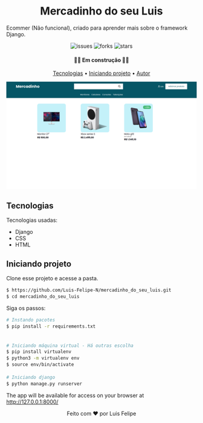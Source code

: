 
<h1 align="center">Mercadinho do seu Luis</h1>

Ecommer (Não funcional), criado para aprender mais sobre o framework Django.

<p align="center">
  <img  src="https://img.shields.io/github/issues/Luis-Felipe-N/mercadinho_do_seu_luis" alt="issues">
  <img  src="https://img.shields.io/github/forks/Luis-Felipe-N/mercadinho_do_seu_luis?color=065666&style=plastic" alt="forks">
  <img  src="https://img.shields.io/github/stars/Luis-Felipe-N/mercadinho_do_seu_luis?color=065666" alt="stars">
</p>

<h4 align="center"> 
	👨‍💻 Em construção  👨‍💻
</h4>

<p align="center">
 <a href="#Tecnologias">Tecnologias</a> •
 <a href="#Iniciando-projeto">Iniciando projeto</a> •
 <a href="#autor">Autor</a>
</p>


![mercadinho](assets/cover.png)



## Tecnologias

Tecnologias usadas:

- Django
- CSS
- HTML


## Iniciando projeto

Clone esse projeto e acesse a pasta.

```bash
$ https://github.com/Luis-Felipe-N/mercadinho_do_seu_luis.git
$ cd mercadinho_do_seu_luis
```

Siga os passos:
```bash
# Instando pacotes
$ pip install -r requirements.txt


# Iniciando máquina virtual - Há outras escolha
$ pip install virtualenv
$ python3 -m virtualenv env
$ source env/bin/activate

# Iniciando django
$ python manage.py runserver
```
The app will be available for access on your browser at http://127.0.0.1:8000/



<p align="center" >Feito com ❤️ por Luis Felipe</p>
